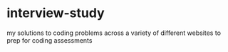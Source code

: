 # interview-study
my solutions to coding problems across a variety of different websites to prep for coding assessments
